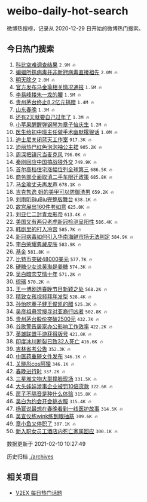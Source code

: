# weibo-daily-hot-search

微博热搜榜，记录从 2020-12-29 日开始的微博热门搜索。

## 今日热门搜索

<!-- BEGIN -->

1. [科比空难调查结果](https://s.weibo.com/weibo?q=%E7%A7%91%E6%AF%94%E7%A9%BA%E9%9A%BE%E8%B0%83%E6%9F%A5%E7%BB%93%E6%9E%9C&Refer=top) `2.9M 🔥`
1. [蝙蝠所携病毒并非新冠病毒直接祖先](https://s.weibo.com/weibo?q=%23%E8%9D%99%E8%9D%A0%E6%89%80%E6%90%BA%E7%97%85%E6%AF%92%E5%B9%B6%E9%9D%9E%E6%96%B0%E5%86%A0%E7%97%85%E6%AF%92%E7%9B%B4%E6%8E%A5%E7%A5%96%E5%85%88%23&Refer=top) `2.0M 🔥`
1. [明天除夕](https://s.weibo.com/weibo?q=%23%E6%98%8E%E5%A4%A9%E9%99%A4%E5%A4%95%23&Refer=top) `2.0M 🔥`
1. [官方发布马金瑜相关情况通报](https://s.weibo.com/weibo?q=%23%E5%AE%98%E6%96%B9%E5%8F%91%E5%B8%83%E9%A9%AC%E9%87%91%E7%91%9C%E7%9B%B8%E5%85%B3%E6%83%85%E5%86%B5%E9%80%9A%E6%8A%A5%23&Refer=top) `1.5M 🔥`
1. [李易峰搂朱一龙的腰](https://s.weibo.com/weibo?q=%23%E6%9D%8E%E6%98%93%E5%B3%B0%E6%90%82%E6%9C%B1%E4%B8%80%E9%BE%99%E7%9A%84%E8%85%B0%23&Refer=top) `1.5M 🔥`
1. [贵州茅台终止8.2亿元捐赠](https://s.weibo.com/weibo?q=%23%E8%B4%B5%E5%B7%9E%E8%8C%85%E5%8F%B0%E7%BB%88%E6%AD%A28.2%E4%BA%BF%E5%85%83%E6%8D%90%E8%B5%A0%23&Refer=top) `1.4M 🔥`
1. [山东春晚](https://s.weibo.com/weibo?q=%E5%B1%B1%E4%B8%9C%E6%98%A5%E6%99%9A&Refer=top) `1.3M 🔥`
1. [还有2天就要自己过年了](https://s.weibo.com/weibo?q=%23%E8%BF%98%E6%9C%892%E5%A4%A9%E5%B0%B1%E8%A6%81%E8%87%AA%E5%B7%B1%E8%BF%87%E5%B9%B4%E4%BA%86%23&Refer=top) `1.3M 🔥`
1. [小苹果醒醒弹钢琴为章子怡庆生](https://s.weibo.com/weibo?q=%23%E5%B0%8F%E8%8B%B9%E6%9E%9C%E9%86%92%E9%86%92%E5%BC%B9%E9%92%A2%E7%90%B4%E4%B8%BA%E7%AB%A0%E5%AD%90%E6%80%A1%E5%BA%86%E7%94%9F%23&Refer=top) `1.2M 🔥`
1. [医生给初中班主任做手术幽默撂狠话](https://s.weibo.com/weibo?q=%E5%8C%BB%E7%94%9F%E7%BB%99%E5%88%9D%E4%B8%AD%E7%8F%AD%E4%B8%BB%E4%BB%BB%E5%81%9A%E6%89%8B%E6%9C%AF%E5%B9%BD%E9%BB%98%E6%92%82%E7%8B%A0%E8%AF%9D&Refer=top) `1.0M 🔥`
1. [迪士尼关闭蓝天工作室](https://s.weibo.com/weibo?q=%E8%BF%AA%E5%A3%AB%E5%B0%BC%E5%85%B3%E9%97%AD%E8%93%9D%E5%A4%A9%E5%B7%A5%E4%BD%9C%E5%AE%A4&Refer=top) `917.3K 🔥`
1. [迪丽热巴红色泡泡袖公主裙](https://s.weibo.com/weibo?q=%23%E8%BF%AA%E4%B8%BD%E7%83%AD%E5%B7%B4%E7%BA%A2%E8%89%B2%E6%B3%A1%E6%B3%A1%E8%A2%96%E5%85%AC%E4%B8%BB%E8%A3%99%23&Refer=top) `905.2K 🔥`
1. [周深把镇尺当麦克风](https://s.weibo.com/weibo?q=%23%E5%91%A8%E6%B7%B1%E6%8A%8A%E9%95%87%E5%B0%BA%E5%BD%93%E9%BA%A6%E5%85%8B%E9%A3%8E%23&Refer=top) `796.0K 🔥`
1. [秦刚回应中国搞战狼外交](https://s.weibo.com/weibo?q=%23%E7%A7%A6%E5%88%9A%E5%9B%9E%E5%BA%94%E4%B8%AD%E5%9B%BD%E6%90%9E%E6%88%98%E7%8B%BC%E5%A4%96%E4%BA%A4%23&Refer=top) `749.9K 🔥`
1. [首尔高档住宅涨幅位列全球第三](https://s.weibo.com/weibo?q=%23%E9%A6%96%E5%B0%94%E9%AB%98%E6%A1%A3%E4%BD%8F%E5%AE%85%E6%B6%A8%E5%B9%85%E4%BD%8D%E5%88%97%E5%85%A8%E7%90%83%E7%AC%AC%E4%B8%89%23&Refer=top) `686.5K 🔥`
1. [商务部全面取消二手车限迁政策](https://s.weibo.com/weibo?q=%23%E5%95%86%E5%8A%A1%E9%83%A8%E5%85%A8%E9%9D%A2%E5%8F%96%E6%B6%88%E4%BA%8C%E6%89%8B%E8%BD%A6%E9%99%90%E8%BF%81%E6%94%BF%E7%AD%96%23&Refer=top) `685.8K 🔥`
1. [马金瑜丈夫再发声](https://s.weibo.com/weibo?q=%23%E9%A9%AC%E9%87%91%E7%91%9C%E4%B8%88%E5%A4%AB%E5%86%8D%E5%8F%91%E5%A3%B0%23&Refer=top) `678.1K 🔥`
1. [吉克隽逸 姐的美甲可以防御渣男](https://s.weibo.com/weibo?q=%E5%90%89%E5%85%8B%E9%9A%BD%E9%80%B8%20%E5%A7%90%E7%9A%84%E7%BE%8E%E7%94%B2%E5%8F%AF%E4%BB%A5%E9%98%B2%E5%BE%A1%E6%B8%A3%E7%94%B7&Refer=top) `659.2K 🔥`
1. [刘雨昕BiuBiu完整版舞台](https://s.weibo.com/weibo?q=%23%E5%88%98%E9%9B%A8%E6%98%95BiuBiu%E5%AE%8C%E6%95%B4%E7%89%88%E8%88%9E%E5%8F%B0%23&Refer=top) `638.1K 🔥`
1. [故宫展出160件套如意](https://s.weibo.com/weibo?q=%E6%95%85%E5%AE%AB%E5%B1%95%E5%87%BA160%E4%BB%B6%E5%A5%97%E5%A6%82%E6%84%8F&Refer=top) `625.0K 🔥`
1. [刘亚仁二封青龙影帝](https://s.weibo.com/weibo?q=%E5%88%98%E4%BA%9A%E4%BB%81%E4%BA%8C%E5%B0%81%E9%9D%92%E9%BE%99%E5%BD%B1%E5%B8%9D&Refer=top) `613.4K 🔥`
1. [美国又有两只老虎新冠检测呈阳性](https://s.weibo.com/weibo?q=%23%E7%BE%8E%E5%9B%BD%E5%8F%88%E6%9C%89%E4%B8%A4%E5%8F%AA%E8%80%81%E8%99%8E%E6%96%B0%E5%86%A0%E6%A3%80%E6%B5%8B%E5%91%88%E9%98%B3%E6%80%A7%23&Refer=top) `586.4K 🔥`
1. [韩剧里的打入冷宫](https://s.weibo.com/weibo?q=%23%E9%9F%A9%E5%89%A7%E9%87%8C%E7%9A%84%E6%89%93%E5%85%A5%E5%86%B7%E5%AE%AB%23&Refer=top) `585.7K 🔥`
1. [新冠病毒如何引入华南海鲜市场无法判定](https://s.weibo.com/weibo?q=%23%E6%96%B0%E5%86%A0%E7%97%85%E6%AF%92%E5%A6%82%E4%BD%95%E5%BC%95%E5%85%A5%E5%8D%8E%E5%8D%97%E6%B5%B7%E9%B2%9C%E5%B8%82%E5%9C%BA%E6%97%A0%E6%B3%95%E5%88%A4%E5%AE%9A%23&Refer=top) `584.9K 🔥`
1. [李白荣耀典藏皮肤](https://s.weibo.com/weibo?q=%23%E6%9D%8E%E7%99%BD%E8%8D%A3%E8%80%80%E5%85%B8%E8%97%8F%E7%9A%AE%E8%82%A4%23&Refer=top) `583.9K 🔥`
1. [基金](https://s.weibo.com/weibo?q=%E5%9F%BA%E9%87%91&Refer=top) `581.8K 🔥`
1. [比特币突破48000美元](https://s.weibo.com/weibo?q=%23%E6%AF%94%E7%89%B9%E5%B8%81%E7%AA%81%E7%A0%B448000%E7%BE%8E%E5%85%83%23&Refer=top) `577.7K 🔥`
1. [硬糖少女说黄渤是姜糖](https://s.weibo.com/weibo?q=%23%E7%A1%AC%E7%B3%96%E5%B0%91%E5%A5%B3%E8%AF%B4%E9%BB%84%E6%B8%A4%E6%98%AF%E5%A7%9C%E7%B3%96%23&Refer=top) `574.3K 🔥`
1. [吴白暗恋艾情十年](https://s.weibo.com/weibo?q=%23%E5%90%B4%E7%99%BD%E6%9A%97%E6%81%8B%E8%89%BE%E6%83%85%E5%8D%81%E5%B9%B4%23&Refer=top) `571.2K 🔥`
1. [琉璃](https://s.weibo.com/weibo?q=%E7%90%89%E7%92%83&Refer=top) `570.2K 🔥`
1. [王一博剧透春晚节目新颖之处](https://s.weibo.com/weibo?q=%23%E7%8E%8B%E4%B8%80%E5%8D%9A%E5%89%A7%E9%80%8F%E6%98%A5%E6%99%9A%E8%8A%82%E7%9B%AE%E6%96%B0%E9%A2%96%E4%B9%8B%E5%A4%84%23&Refer=top) `568.2K 🔥`
1. [精致女孩视频拜年发型](https://s.weibo.com/weibo?q=%23%E7%B2%BE%E8%87%B4%E5%A5%B3%E5%AD%A9%E8%A7%86%E9%A2%91%E6%8B%9C%E5%B9%B4%E5%8F%91%E5%9E%8B%23&Refer=top) `528.4K 🔥`
1. [孙怡吃董子健王俊凯的醋](https://s.weibo.com/weibo?q=%23%E5%AD%99%E6%80%A1%E5%90%83%E8%91%A3%E5%AD%90%E5%81%A5%E7%8E%8B%E4%BF%8A%E5%87%AF%E7%9A%84%E9%86%8B%23&Refer=top) `525.3K 🔥`
1. [吴彦祖悬赏搜寻对亚裔行凶者](https://s.weibo.com/weibo?q=%E5%90%B4%E5%BD%A6%E7%A5%96%E6%82%AC%E8%B5%8F%E6%90%9C%E5%AF%BB%E5%AF%B9%E4%BA%9A%E8%A3%94%E8%A1%8C%E5%87%B6%E8%80%85&Refer=top) `502.8K 🔥`
1. [贵州茅台股价突破2500元](https://s.weibo.com/weibo?q=%E8%B4%B5%E5%B7%9E%E8%8C%85%E5%8F%B0%E8%82%A1%E4%BB%B7%E7%AA%81%E7%A0%B42500%E5%85%83&Refer=top) `432.7K 🔥`
1. [谷歌警告居家办公影响工作效率](https://s.weibo.com/weibo?q=%E8%B0%B7%E6%AD%8C%E8%AD%A6%E5%91%8A%E5%B1%85%E5%AE%B6%E5%8A%9E%E5%85%AC%E5%BD%B1%E5%93%8D%E5%B7%A5%E4%BD%9C%E6%95%88%E7%8E%87&Refer=top) `422.2K 🔥`
1. [英雄联盟手游获得版号](https://s.weibo.com/weibo?q=%23%E8%8B%B1%E9%9B%84%E8%81%94%E7%9B%9F%E6%89%8B%E6%B8%B8%E8%8E%B7%E5%BE%97%E7%89%88%E5%8F%B7%23&Refer=top) `421.0K 🔥`
1. [印度冰川断裂已致32人死亡](https://s.weibo.com/weibo?q=%23%E5%8D%B0%E5%BA%A6%E5%86%B0%E5%B7%9D%E6%96%AD%E8%A3%82%E5%B7%B2%E8%87%B432%E4%BA%BA%E6%AD%BB%E4%BA%A1%23&Refer=top) `416.6K 🔥`
1. [吉林省考公告](https://s.weibo.com/weibo?q=%E5%90%89%E6%9E%97%E7%9C%81%E8%80%83%E5%85%AC%E5%91%8A&Refer=top) `352.3K 🔥`
1. [中医药重磅文件发布](https://s.weibo.com/weibo?q=%23%E4%B8%AD%E5%8C%BB%E8%8D%AF%E9%87%8D%E7%A3%85%E6%96%87%E4%BB%B6%E5%8F%91%E5%B8%83%23&Refer=top) `346.1K 🔥`
1. [关晓彤cos阿狸](https://s.weibo.com/weibo?q=%23%E5%85%B3%E6%99%93%E5%BD%A4cos%E9%98%BF%E7%8B%B8%23&Refer=top) `346.1K 🔥`
1. [春晚进行时](https://s.weibo.com/weibo?q=%E6%98%A5%E6%99%9A%E8%BF%9B%E8%A1%8C%E6%97%B6&Refer=top) `337.2K 🔥`
1. [三星堆文物大型撞脸现场](https://s.weibo.com/weibo?q=%23%E4%B8%89%E6%98%9F%E5%A0%86%E6%96%87%E7%89%A9%E5%A4%A7%E5%9E%8B%E6%92%9E%E8%84%B8%E7%8E%B0%E5%9C%BA%23&Refer=top) `331.5K 🔥`
1. [大头娃娃涉事企业被罚10倍货款](https://s.weibo.com/weibo?q=%23%E5%A4%A7%E5%A4%B4%E5%A8%83%E5%A8%83%E6%B6%89%E4%BA%8B%E4%BC%81%E4%B8%9A%E8%A2%AB%E7%BD%9A10%E5%80%8D%E8%B4%A7%E6%AC%BE%23&Refer=top) `322.6K 🔥`
1. [房子不隔音是种什么体验](https://s.weibo.com/weibo?q=%23%E6%88%BF%E5%AD%90%E4%B8%8D%E9%9A%94%E9%9F%B3%E6%98%AF%E7%A7%8D%E4%BB%80%E4%B9%88%E4%BD%93%E9%AA%8C%23&Refer=top) `315.8K 🔥`
1. [吴白为约会开会挑衣服](https://s.weibo.com/weibo?q=%23%E5%90%B4%E7%99%BD%E4%B8%BA%E7%BA%A6%E4%BC%9A%E5%BC%80%E4%BC%9A%E6%8C%91%E8%A1%A3%E6%9C%8D%23&Refer=top) `315.4K 🔥`
1. [杨幂说最想在春晚看到一线医护故事](https://s.weibo.com/weibo?q=%23%E6%9D%A8%E5%B9%82%E8%AF%B4%E6%9C%80%E6%83%B3%E5%9C%A8%E6%98%A5%E6%99%9A%E7%9C%8B%E5%88%B0%E4%B8%80%E7%BA%BF%E5%8C%BB%E6%8A%A4%E6%95%85%E4%BA%8B%23&Refer=top) `314.5K 🔥`
1. [吴宣仪练wink练到眼抽筋](https://s.weibo.com/weibo?q=%23%E5%90%B4%E5%AE%A3%E4%BB%AA%E7%BB%83wink%E7%BB%83%E5%88%B0%E7%9C%BC%E6%8A%BD%E7%AD%8B%23&Refer=top) `309.6K 🔥`
1. [章小鱼又停职了](https://s.weibo.com/weibo?q=%23%E7%AB%A0%E5%B0%8F%E9%B1%BC%E5%8F%88%E5%81%9C%E8%81%8C%E4%BA%86%23&Refer=top) `307.1K 🔥`
1. [新入职女员工酒店内死亡家属回应](https://s.weibo.com/weibo?q=%E6%96%B0%E5%85%A5%E8%81%8C%E5%A5%B3%E5%91%98%E5%B7%A5%E9%85%92%E5%BA%97%E5%86%85%E6%AD%BB%E4%BA%A1%E5%AE%B6%E5%B1%9E%E5%9B%9E%E5%BA%94&Refer=top) `300.1K 🔥`

数据更新于 2021-02-10 10:27:49

<!-- END -->

历史归档 [./archives](./archives)

## 相关项目

- [V2EX 每日热门话题](https://github.com/realLeonardo/v2ex-daily-hot-topic)
